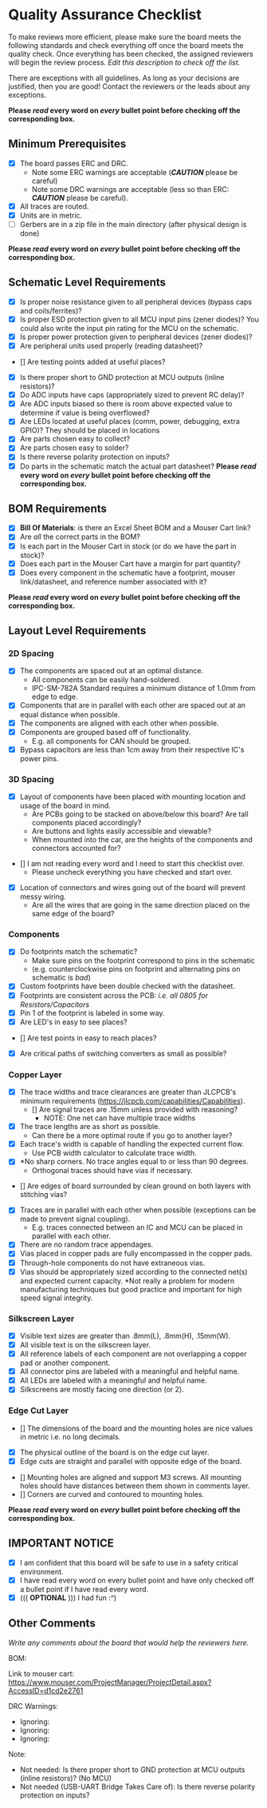 # Quality Assurance Checklist
To make reviews more efficient, please make sure the board meets the following standards and check everything off once the board meets the quality check. Once everything has been checked, the assigned reviewers will begin the review process. _Edit this description to check off the list._

There are exceptions with all guidelines. As long as your decisions are justified, then you are good! Contact the reviewers or the leads about any exceptions.

**Please *read* every word on *every* bullet point before checking off the corresponding box.**

## Minimum Prerequisites
- [x] The board passes ERC and DRC.
    - Note some ERC warnings are acceptable (**_CAUTION_** please be careful)
    - Note some DRC warnings are acceptable (less so than ERC: **_CAUTION_** please be careful).
- [x] All traces are routed.
- [x] Units are in metric.
- [ ] Gerbers are in a zip file in the main directory (after physical design is done)

**Please *read* every word on *every* bullet point before checking off the corresponding box.**

## Schematic Level Requirements 
- [x] Is proper noise resistance given to all peripheral devices (bypass caps and coils/ferrites)?  
- [x] Is proper ESD protection given to all MCU input pins (zener diodes)? You could also write the input pin rating for the MCU on the schematic.  
- [x] Is proper power protection given to peripheral devices (zener diodes)?  
- [x] Are peripheral units used properly (reading datasheet)?  
- [] Are testing points added at useful places?  
- [x] Is there proper short to GND protection at MCU outputs (inline resistors)?  
- [x] Do ADC inputs have caps (appropriately sized to prevent RC delay)?  
- [x] Are ADC inputs biased so there is room above expected value to determine if value is being overflowed?  
- [x] Are LEDs located at useful places (comm, power, debugging, extra GPIO)? They should be placed in locations
- [x] Are parts chosen easy to collect?  
- [x] Are parts chosen easy to solder?  
- [x] Is there reverse polarity protection on inputs?  
- [x] Do parts in the schematic match the actual part datasheet?
**Please *read* every word on *every* bullet point before checking off the corresponding box.**

## BOM Requirements
- [x] **Bill Of Materials**: is there an Excel Sheet BOM and a Mouser Cart link?
- [x] Are *all* the correct parts in the BOM?
- [x] Is each part in the Mouser Cart in stock (or do we have the part in stock)?
- [x] Does each part in the Mouser Cart have a margin for part quantity?
- [x] Does every component in the schematic have a footprint, mouser link/datasheet, and reference number associated with it?

**Please *read* every word on *every* bullet point before checking off the corresponding box.**

## Layout Level Requirements 
### 2D Spacing
- [x] The components are spaced out at an optimal distance.
    - All components can be easily hand-soldered.
    - IPC-SM-782A Standard requires a minimum distance of 1.0mm from edge to edge.
- [x] Components that are in parallel with each other are spaced out at an equal distance when possible.
- [x] The components are aligned with each other when possible.
- [x] Components are grouped based off of functionality.
    - E.g. all components for CAN should be grouped.
- [x] Bypass capacitors are less than 1cm away from their respective IC's power pins.

### 3D Spacing
- [x] Layout of components have been placed with mounting location and usage of the board in mind.
    - Are PCBs going to be stacked on above/below this board? Are tall components placed accordingly?
    - Are buttons and lights easily accessible and viewable?
    - When mounted into the car, are the heights of the components and connectors accounted for?
- [] I am not reading every word and I need to start this checklist over.
    - Please uncheck everything you have checked and start over.
- [x] Location of connectors and wires going out of the board will prevent messy wiring.
    - Are all the wires that are going in the same direction placed on the same edge of the board?

### Components
- [x] Do footprints match the schematic?
    - Make sure pins on the footprint correspond to pins in the schematic 
    - (e.g. counterclockwise pins on footprint and alternating pins on schematic is *bad*)
- [x] Custom footprints have been double checked with the datasheet.
- [x] Footprints are consistent across the PCB: *i.e. all 0805 for Resistors/Capacitors*
- [x] Pin 1 of the footprint is labeled in some way. 
- [x] Are LED's in easy to see places? 
- [] Are test points in easy to reach places?  
- [x] Are critical paths of switching converters as small as possible?  

### Copper Layer 
- [x] The trace widths and trace clearances are greater than JLCPCB's minimum requirements (https://jlcpcb.com/capabilities/Capabilities). 
    - [] Are signal traces are .15mm unless provided with reasoning?   
        - NOTE: One net can have multiple trace widths  
- [x] The trace lengths are as short as possible. 
    - Can there be a more optimal route if you go to another layer? 
- [x] Each trace's width is capable of handling the expected current flow. 
    - Use PCB width calculator to calculate trace width. 
- [x] *No sharp corners. No trace angles equal to or less than 90 degrees. 
    - Orthogonal traces should have vias if necessary. 
- [] Are edges of board surrounded by clean ground on both layers with stitching vias?  
- [x] Traces are in parallel with each other when possible (exceptions can be made to prevent signal coupling). 
    - E.g. traces connected between an IC and MCU can be placed in parallel with each other. 
- [x] There are no random trace appendages. 
- [x] Vias placed in copper pads are fully encompassed in the copper pads. 
- [x] Through-hole components do not have extraneous vias. 
- [x] Vias should be appropriately sized according to the connected net(s) and expected current capacity.
*Not really a problem for modern manufacturing techniques but good practice and important for high speed signal integrity.

### Silkscreen Layer
- [x] Visible text sizes are greater than .8mm(L), .8mm(H), .15mm(W).
- [x] All visible text is on the silkscreen layer.
- [x] All reference labels of each component are not overlapping a copper pad or another component.
- [x] All connector pins are labeled with a meaningful and helpful name.
- [x] All LEDs are labeled with a meaningful and helpful name.
- [x] Silkscreens are mostly facing one direction (or 2). 

### Edge Cut Layer
- [] The dimensions of the board and the mounting holes are nice values in metric i.e. no long decimals.
- [x] The physical outline of the board is on the edge cut layer.
- [x] Edge cuts are straight and parallel with opposite edge of the board.
- [] Mounting holes are aligned and support M3 screws. All mounting holes should have distances between them shown in comments layer.
- [] Corners are curved and contoured to mounting holes.

**Please *read* every word on *every* bullet point before checking off the corresponding box.**

## IMPORTANT NOTICE
- [x] I am confident that this board will be safe to use in a safety critical environment.
- [x] I have read every word on every bullet point and have only checked off a bullet point if I have read every word.
- [x] ((( **OPTIONAL** ))) I had fun :^)

## Other Comments
_Write any comments about the board that would help the reviewers here._

BOM: 

Link to mouser cart: https://www.mouser.com/ProjectManager/ProjectDetail.aspx?AccessID=d1cd2e2761

DRC Warnings:

- Ignoring: 
- Ignoring: 
- Ignoring: 

Note: 

- Not needed: Is there proper short to GND protection at MCU outputs (inline resistors)? (No MCU)
- Not needed (USB-UART Bridge Takes Care of): Is there reverse polarity protection on inputs?